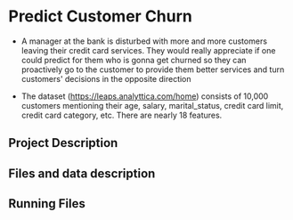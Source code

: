 # Predict Customer Churn

- A manager at the bank is disturbed with more and more customers leaving their credit card services. They would really appreciate if one could predict for them who is gonna get churned so they can proactively go to the customer to provide them better services and turn customers' decisions in the opposite direction

- The dataset (https://leaps.analyttica.com/home) consists of 10,000 customers mentioning their age, salary, marital_status, credit card limit, credit card category, etc. There are nearly 18 features.

## Project Description


## Files and data description


## Running Files

